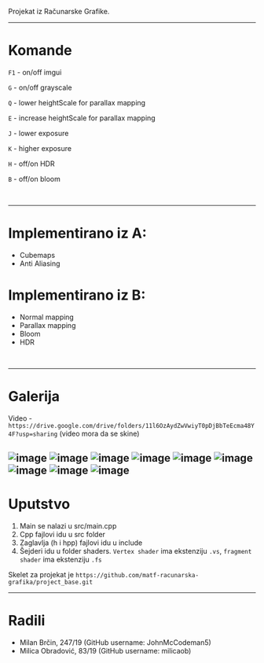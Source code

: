 
Projekat iz Računarske Grafike.

---------------------
# Komande

`F1` - on/off imgui

`G`  - on/off grayscale

`Q`  - lower heightScale for parallax mapping

`E`  - increase heightScale for parallax mapping

`J` - lower exposure

`K` - higher exposure

`H` - off/on HDR 

`B` - off/on bloom




<br>

---------------------

# Implementirano iz A:
* Cubemaps
* Anti Aliasing
# Implementirano iz B:
* Normal mapping
* Parallax mapping
* Bloom
* HDR


<br>

--------------------
# Galerija

Video - `https://drive.google.com/drive/folders/11l6OzAydZwVwiyT0pDjBbTeEcma48Y4F?usp=sharing` (video mora da se skine)

![image](./images/1.jpg)
![image](./images/2.jpg)
![image](./images/3.jpg)
![image](./images/4.jpg)
![image](./images/5.jpg)
![image](./images/6.jpg)
![image](./images/7.jpg)
![image](./images/8.jpg)
![image](./images/9.jpg)
---------------------
# Uputstvo
1. Main se nalazi u src/main.cpp
2. Cpp fajlovi idu u src folder
3. Zaglavlja (h i hpp) fajlovi idu u include
4. Šejderi idu u folder shaders. `Vertex shader` ima ekstenziju `.vs`, `fragment shader` ima ekstenziju `.fs`




Skelet za projekat je `https://github.com/matf-racunarska-grafika/project_base.git `

------------------------
# Radili
* Milan Brčin, 247/19 (GitHub username: JohnMcCodeman5)
* Milica Obradović, 83/19 (GitHub username: milicaob)
